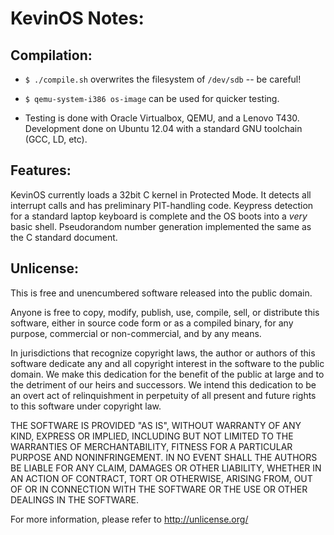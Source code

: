 KevinOS Notes:
==============

Compilation:
------------

+ `$ ./compile.sh` overwrites the filesystem of `/dev/sdb` -- be careful!

+ `$ qemu-system-i386 os-image` can be used for quicker testing. 

+ Testing is done with Oracle Virtualbox, QEMU, and a Lenovo T430. Development done on Ubuntu 12.04 with a standard GNU toolchain (GCC, LD, etc).

Features:
---------

KevinOS currently loads a 32bit C kernel in Protected Mode.  It detects all interrupt calls and has preliminary PIT-handling code.  Keypress detection for a standard laptop keyboard is complete and the OS boots into a _very_ basic shell.  Pseudorandom number generation implemented the same as the C standard document.

Unlicense:
----------

This is free and unencumbered software released into the public domain.

Anyone is free to copy, modify, publish, use, compile, sell, or
distribute this software, either in source code form or as a compiled
binary, for any purpose, commercial or non-commercial, and by any
means.

In jurisdictions that recognize copyright laws, the author or authors
of this software dedicate any and all copyright interest in the
software to the public domain. We make this dedication for the benefit
of the public at large and to the detriment of our heirs and
successors. We intend this dedication to be an overt act of
relinquishment in perpetuity of all present and future rights to this
software under copyright law.

THE SOFTWARE IS PROVIDED "AS IS", WITHOUT WARRANTY OF ANY KIND,
EXPRESS OR IMPLIED, INCLUDING BUT NOT LIMITED TO THE WARRANTIES OF
MERCHANTABILITY, FITNESS FOR A PARTICULAR PURPOSE AND NONINFRINGEMENT.
IN NO EVENT SHALL THE AUTHORS BE LIABLE FOR ANY CLAIM, DAMAGES OR
OTHER LIABILITY, WHETHER IN AN ACTION OF CONTRACT, TORT OR OTHERWISE,
ARISING FROM, OUT OF OR IN CONNECTION WITH THE SOFTWARE OR THE USE OR
OTHER DEALINGS IN THE SOFTWARE.

For more information, please refer to <http://unlicense.org/>
